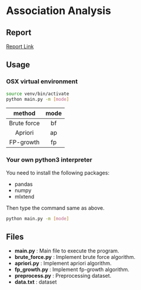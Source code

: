 # Association Analysis

## Report

[Report Link](https://hackmd.io/s/r1_i3unom)

## Usage

### OSX virtual environment

```bash
source venv/bin/activate
python main.py -m [mode]
```

method|mode
:------:|:---:
Brute force|bf
Apriori|ap
FP-growth|fp

### Your own python3 interpreter

You need to install the following packages:

- pandas
- numpy
- mlxtend

Then type the command same as above.

```bash
python main.py -m [mode]
```

## Files

- **main.py** : Main file to execute the program.
- **brute_force.py** : Implement brute force algorithm.
- **apriori.py** : Implement apriori algorithm.
- **fp_growth.py** : Implement fp-growth algorithm.
- **preprocess.py** : Preprocessing dataset.
- **data.txt** : dataset
